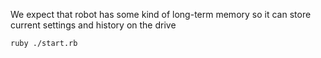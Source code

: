 We expect that robot has some kind of long-term memory so it can store current settings and history on the drive

`ruby ./start.rb`
